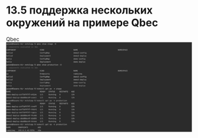# 13.5 поддержка нескольких окружений на примере Qbec

Qbec <br>
   <kbd> 
      <img src="https://github.com/Gasan66/devops-netology/blob/main/13.5/qbec.png" alt="qbec"
      title="qbec"/> 
   </kbd>
